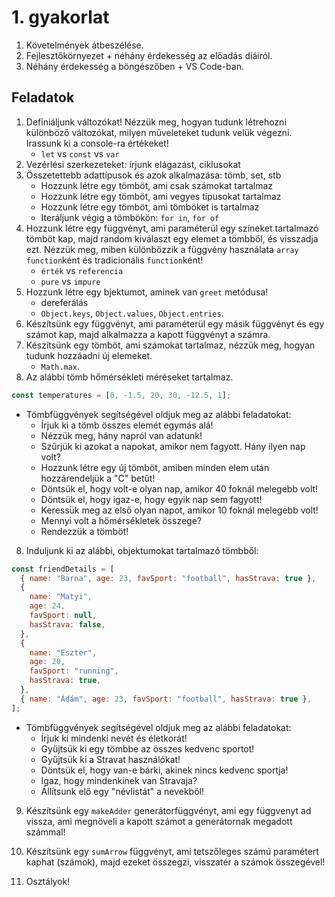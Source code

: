 # 1. gyakorlat

1. Követelmények átbeszélése.
2. Fejlesztőkörnyezet + néhány érdekesség az előadás diáiról.
3. Néhány érdekesség a böngészőben + VS Code-ban.

## Feladatok

1. Definiáljunk változókat! Nézzük meg, hogyan tudunk létrehozni különböző változókat, milyen műveleteket tudunk velük végezni. Irassunk ki a console-ra értékeket!
   - `let` vs `const` vs `var`
2. Vezérlési szerkezeteket: írjunk elágazást, ciklusokat
3. Összetettebb adattípusok és azok alkalmazása: tömb, set, stb
   - Hozzunk létre egy tömböt, ami csak számokat tartalmaz
   - Hozzunk létre egy tömböt, ami vegyes típusokat tartalmaz
   - Hozzunk létre egy tömböt, ami tömböket is tartalmaz
   - Iteráljunk végig a tömbökön: `for in`, `for of`
4. Hozzunk létre egy függvényt, ami paraméterül egy színeket tartalmazó tömböt kap, majd random kiválaszt egy elemet a tömbből, és visszadja ezt. Nézzük meg, miben különbözzik a függvény használata `array function`ként és tradicionalis `function`ként!
   - `érték` vs `referencia`
   - `pure` vs `impure`
5. Hozzunk létre egy bjektumot, aminek van `greet` metódusa!
   - dereferálás
   - `Object.keys`, `Object.values`, `Object.entries`.
6. Készítsünk egy függvényt, ami paraméterül egy másik függvényt és egy számot kap, majd alkalmazza a kapott függvényt a számra.
7. Készítsünk egy tömböt, ami számokat tartalmaz, nézzük meg, hogyan tudunk hozzáadni új elemeket.
   - `Math.max`.
8. Az alábbi tömb hőmérsékleti méréseket tartalmaz.

```js
const temperatures = [0, -1.5, 20, 30, -12.5, 1];
```

- Tömbfüggvények segítségével oldjuk meg az alábbi feladatokat:
  - Írjuk ki a tömb összes elemét egymás alá!
  - Nézzük meg, hány napról van adatunk!
  - Szűrjük ki azokat a napokat, amikor nem fagyott. Hány ilyen nap volt?
  - Hozzunk létre egy új tömböt, amiben minden elem után hozzárendeljük a "C" betűt!
  - Döntsük el, hogy volt-e olyan nap, amikor 40 foknál melegebb volt!
  - Döntsük el, hogy igaz-e, hogy egyik nap sem fagyott!
  - Keressük meg az első olyan napot, amikor 10 foknál melegebb volt!
  - Mennyi volt a hőmérsékletek összege?
  - Rendezzük a tömböt!

8. Induljunk ki az alábbi, objektumokat tartalmazó tömbből:

```js
const friendDetails = [
  { name: "Barna", age: 23, favSport: "football", hasStrava: true },
  {
    name: "Matyi",
    age: 24,
    favSport: null,
    hasStrava: false,
  },
  {
    name: "Eszter",
    age: 20,
    favSport: "running",
    hasStrava: true,
  },
  { name: "Ádám", age: 23, favSport: "football", hasStrava: true },
];
```

- Tömbfüggvények segítségével oldjuk meg az alábbi feladatokat:
  - Írjuk ki mindenki nevét és életkorát!
  - Gyűjtsük ki egy tömbbe az összes kedvenc sportot!
  - Gyűjtsük ki a Stravat használókat!
  - Döntsük el, hogy van-e bárki, akinek nincs kedvenc sportja!
  - Igaz, hogy mindenkinek van Stravaja?
  - Állítsunk elő egy "névlistát" a nevekből!

9. Készítsünk egy `makeAdder` generátorfüggvényt, ami egy függvenyt ad vissza, ami megnöveli a kapott számot a generátornak megadott számmal!

10. Készítsünk egy `sumArrow` függvényt, ami tetszőleges számú paramétert kaphat (számok), majd ezeket összegzi, visszatér a számok összegével!

11. Osztályok!
